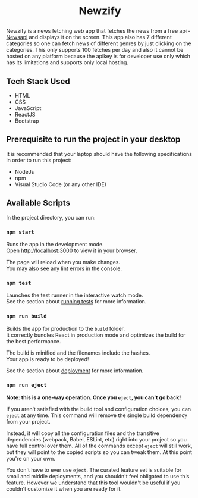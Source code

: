 # <p align="center">Newzify</p>

Newzify is a news fetching web app that fetches the news from a free api - [Newsapi](https://newsapi.org/) and displays it on the screen. This app also has 7 different categories so one can fetch news of different genres by just clicking on the categories. This only supports 100 fetches per day and also it cannot be hosted on any platform because the apikey is for developer use only which has its limitations and supports only local hosting.

## Tech Stack Used
- HTML
- CSS 
- JavaScript
- ReactJS
- Bootstrap

## Prerequisite to run the project in your desktop
It is recommended that your laptop should have the following specifications in order to run this project:
- NodeJs
- npm 
- Visual Studio Code (or any other IDE)

## Available Scripts

In the project directory, you can run:

### `npm start`

Runs the app in the development mode.\
Open [http://localhost:3000](http://localhost:3000) to view it in your browser.

The page will reload when you make changes.\
You may also see any lint errors in the console.

### `npm test`

Launches the test runner in the interactive watch mode.\
See the section about [running tests](https://facebook.github.io/create-react-app/docs/running-tests) for more information.

### `npm run build`

Builds the app for production to the `build` folder.\
It correctly bundles React in production mode and optimizes the build for the best performance.

The build is minified and the filenames include the hashes.\
Your app is ready to be deployed!

See the section about [deployment](https://facebook.github.io/create-react-app/docs/deployment) for more information.

### `npm run eject`

**Note: this is a one-way operation. Once you `eject`, you can't go back!**

If you aren't satisfied with the build tool and configuration choices, you can `eject` at any time. This command will remove the single build dependency from your project.

Instead, it will copy all the configuration files and the transitive dependencies (webpack, Babel, ESLint, etc) right into your project so you have full control over them. All of the commands except `eject` will still work, but they will point to the copied scripts so you can tweak them. At this point you're on your own.

You don't have to ever use `eject`. The curated feature set is suitable for small and middle deployments, and you shouldn't feel obligated to use this feature. However we understand that this tool wouldn't be useful if you couldn't customize it when you are ready for it.

